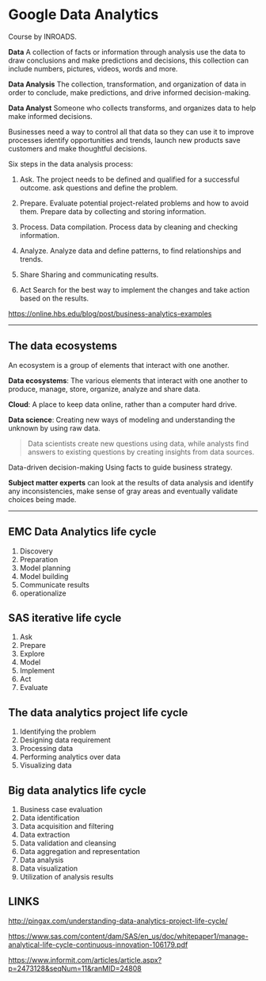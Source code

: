 # Google Data Analytics

Course by INROADS.

**Data**  A collection of facts or information through analysis use the data to draw conclusions and make predictions and decisions, this collection can include numbers, pictures, videos, words and more.

**Data Analysis** The collection, transformation, and organization of data in order to conclude, make predictions, and drive informed decision-making.

**Data Analyst** Someone who collects transforms, and organizes data to help make informed decisions.

Businesses need a way to control all that data so they can use it to improve processes identify opportunities and trends, launch new products save customers and make thoughtful decisions.

Six steps in the data analysis process:

1. Ask.
The project needs to be defined and qualified for a successful outcome. ask questions and define the problem.

2. Prepare.
Evaluate potential project-related problems and how to avoid them. Prepare data by collecting and storing information.

3. Process.
Data compilation. Process data by cleaning and checking information.

4. Analyze.
Analyze data and define patterns, to find relationships and trends.

5. Share
Sharing and communicating results.

6. Act
Search for the best way to implement the changes and take action based on the results.

<https://online.hbs.edu/blog/post/business-analytics-examples>

***

## The data ecosystems

An ecosystem is a group of elements that interact with one another.

**Data ecosystems**: The various elements that interact with one another to produce, manage, store, organize, analyze and share data.

**Cloud**: A place to keep data online, rather than a computer hard drive.

**Data science**: Creating new ways of modeling and understanding the unknown by using raw data.

> Data scientists create new questions using data, while analysts find answers to existing questions by creating insights from data sources.

Data-driven decision-making
Using facts to guide business strategy.

**Subject matter experts** can look at the results of data analysis and identify any inconsistencies, make sense of gray areas and eventually validate choices being made.

***

## EMC Data Analytics life cycle

1. Discovery
2. Preparation
3. Model planning
4. Model building
5. Communicate results
6. operationalize

## SAS iterative life cycle

1. Ask
2. Prepare
3. Explore
4. Model
5. Implement
6. Act
7. Evaluate

## The data analytics project life cycle

1. Identifying the problem
2. Designing data requirement
3. Processing data
4. Performing analytics over data
5. Visualizing data

## Big data analytics life cycle

1. Business case evaluation
2. Data identification
3. Data acquisition and filtering
4. Data extraction
5. Data validation and cleansing
6. Data aggregation and representation
7. Data analysis
8. Data visualization
9. Utilization of analysis results

## LINKS

<http://pingax.com/understanding-data-analytics-project-life-cycle/>

<https://www.sas.com/content/dam/SAS/en_us/doc/whitepaper1/manage-analytical-life-cycle-continuous-innovation-106179.pdf>

<https://www.informit.com/articles/article.aspx?p=2473128&seqNum=11&ranMID=24808>
